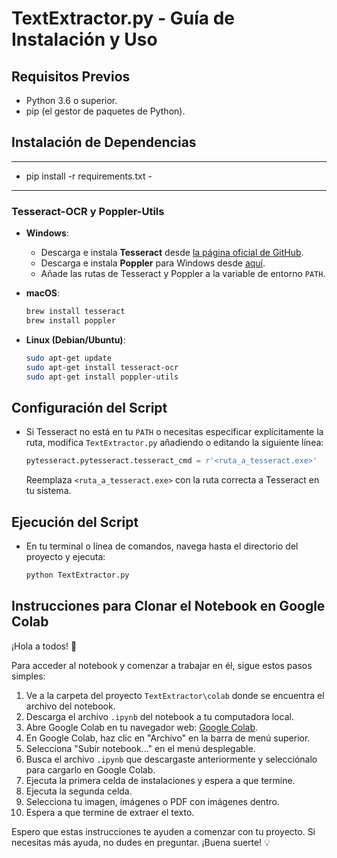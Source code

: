 # TextExtractor.py - Guía de Instalación y Uso

## Requisitos Previos
- Python 3.6 o superior.
- pip (el gestor de paquetes de Python).

## Instalación de Dependencias

------------------------------------
- pip install -r requirements.txt -
------------------------------------

### Tesseract-OCR y Poppler-Utils

- **Windows**:
    - Descarga e instala **Tesseract** desde [la página oficial de GitHub](https://github.com/tesseract-ocr/tesseract/wiki).
    - Descarga e instala **Poppler** para Windows desde [aquí](http://blog.alivate.com.au/poppler-windows/).
    - Añade las rutas de Tesseract y Poppler a la variable de entorno `PATH`.

- **macOS**:
    ```bash
    brew install tesseract
    brew install poppler
    ```

- **Linux (Debian/Ubuntu)**:
    ```bash
    sudo apt-get update
    sudo apt-get install tesseract-ocr
    sudo apt-get install poppler-utils
    ```

## Configuración del Script

- Si Tesseract no está en tu `PATH` o necesitas especificar explícitamente la ruta, modifica `TextExtractor.py` añadiendo o editando la siguiente línea:

    ```python
    pytesseract.pytesseract.tesseract_cmd = r'<ruta_a_tesseract.exe>'
    ```

    Reemplaza `<ruta_a_tesseract.exe>` con la ruta correcta a Tesseract en tu sistema.

## Ejecución del Script

- En tu terminal o línea de comandos, navega hasta el directorio del proyecto y ejecuta:

    ```bash
    python TextExtractor.py
    ```




## Instrucciones para Clonar el Notebook en Google Colab

¡Hola a todos! 🚀

Para acceder al notebook y comenzar a trabajar en él, sigue estos pasos simples:

1. Ve a la carpeta del proyecto `TextExtractor\colab` donde se encuentra el archivo del notebook.
2. Descarga el archivo `.ipynb` del notebook a tu computadora local.
3. Abre Google Colab en tu navegador web: [Google Colab](https://colab.research.google.com/).
4. En Google Colab, haz clic en "Archivo" en la barra de menú superior.
5. Selecciona "Subir notebook..." en el menú desplegable.
6. Busca el archivo `.ipynb` que descargaste anteriormente y selecciónalo para cargarlo en Google Colab.
7. Ejecuta la primera celda de instalaciones y espera a que termine.
8. Ejecuta la segunda celda.
9. Selecciona tu imagen, imágenes o PDF con imágenes dentro.
10. Espera a que termine de extraer el texto.

Espero que estas instrucciones te ayuden a comenzar con tu proyecto. Si necesitas más ayuda, no dudes en preguntar. ¡Buena suerte! 💡

